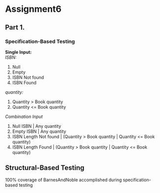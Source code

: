 # Assignment6
## Part 1.
### Specification-Based Testing
**Single Input:**\
_ISBN:_
1. Null
2. Empty
3. ISBN Not found
4. ISBN Found

_quantity:_
1. Quantity > Book quantity
2. Quantity <= Book quantity

_Combination Input_
1. Null ISBN | Any quantity
2. Empty ISBN | Any quantity
3. ISBN Length Not found | (Quantity > Book quantity | Quantity <= Book quantity)
4. ISBN Length Found | (Quantity > Book quantity | Quantity <= Book quantity)

## Structural-Based Testing
100% coverage of BarnesAndNoble accomplished during specification-based testing

